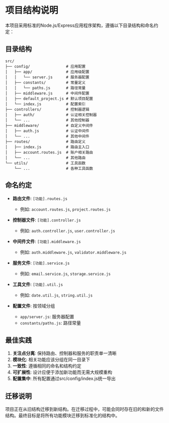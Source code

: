 # 项目结构说明

本项目采用标准的Node.js/Express应用程序架构，遵循以下目录结构和命名约定：

## 目录结构

```
src/
├── config/                # 应用配置
│   ├── app/               # 应用级配置
│   │   └── server.js      # 服务器配置
│   ├── constants/         # 常量定义
│   │   └── paths.js       # 路径常量
│   ├── middleware.js      # 中间件配置
│   ├── default_project.js # 默认项目配置
│   └── index.js           # 配置索引
├── controllers/           # 控制器逻辑
│   ├── auth/              # 认证相关控制器
│   └── ...                # 其他控制器
├── middleware/            # 自定义中间件
│   ├── auth.js            # 认证中间件
│   └── ...                # 其他中间件
├── routes/                # 路由定义
│   ├── index.js           # 路由主入口
│   ├── account.routes.js  # 账户相关路由
│   └── ...                # 其他路由
└── utils/                 # 工具函数
    └── ...                # 各种工具函数
```

## 命名约定

- **路由文件**: `[功能].routes.js`
  - 例如: `account.routes.js`, `project.routes.js`

- **控制器文件**: `[功能].controller.js`
  - 例如: `auth.controller.js`, `user.controller.js`

- **中间件文件**: `[功能].middleware.js`
  - 例如: `auth.middleware.js`, `validator.middleware.js`

- **服务文件**: `[功能].service.js`
  - 例如: `email.service.js`, `storage.service.js`

- **工具文件**: `[功能].util.js`
  - 例如: `date.util.js`, `string.util.js`

- **配置文件**: 按领域分组
  - `app/server.js`: 服务器配置
  - `constants/paths.js`: 路径常量

## 最佳实践

1. **关注点分离**: 保持路由、控制器和服务的职责单一清晰
2. **模块化**: 相关功能应该分组在同一目录下
3. **一致性**: 遵循相同的命名和结构约定
4. **可扩展性**: 设计应便于添加新功能而无需大规模重构
5. **配置集中**: 所有配置通过src/config/index.js统一导出

## 迁移说明

项目正在从旧结构迁移到新结构。在迁移过程中，可能会同时存在旧的和新的文件结构。最终目标是将所有功能模块迁移到标准化的结构中。